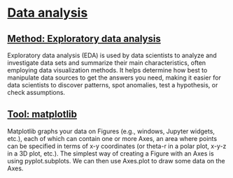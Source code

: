# [Data analysis](https://en.wikipedia.org/wiki/Data_analysis#Initial_data_analysis)
## [Method: Exploratory data analysis](https://en.wikipedia.org/wiki/Exploratory_data_analysis)
Exploratory data analysis (EDA) is used by data scientists to analyze and investigate data sets and summarize their main characteristics, often employing data visualization methods. It helps determine how best to manipulate data sources to get the answers you need, making it easier for data scientists to discover patterns, spot anomalies, test a hypothesis, or check assumptions.
## [Tool: matplotlib](https://matplotlib.org/stable/)
Matplotlib graphs your data on Figures (e.g., windows, Jupyter widgets, etc.), each of which can contain one or more Axes, an area where points can be specified in terms of x-y coordinates (or theta-r in a polar plot, x-y-z in a 3D plot, etc.). The simplest way of creating a Figure with an Axes is using pyplot.subplots. We can then use Axes.plot to draw some data on the Axes.
